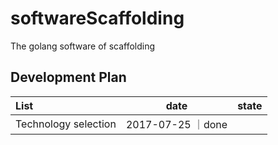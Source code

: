 # softwareScaffolding
The golang  software of scaffolding
##   Development Plan
|   List   |   date    |   state  |
|:------|:--------:|-------|
| Technology selection |   2017-07-25 ｜done |

